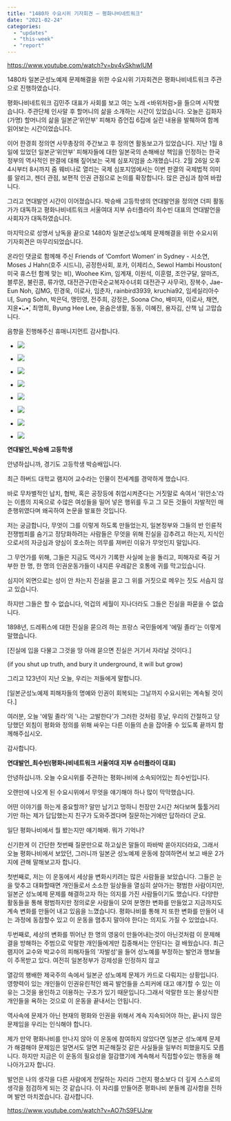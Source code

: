 ```yaml
---
title: "1480차 수요시위 기자회견 – 평화나비네트워크"
date: "2021-02-24"
categories: 
  - "updates"
  - "this-week"
  - "report"
---
```


https://www.youtube.com/watch?v=bv4vSkhwIUM

1480차 일본군성노예제 문제해결을 위한 수요시위 기자회견은 평화나비네트워크 주관으로 진행하였습니다.

평화나비네트워크 김민주 대표가 사회를 보고 여는 노래 <바위처럼>을 들으며 시작했습니다. 주관단체 인사말 후 할머니의 삶을 소개하는 시간이 있었습니다. 오늘은 김화자(가명) 할머니의 삶을 일본군‘위안부’ 피해자 증언집 6집에 실린 내용을 발췌하여 함께 읽어보는 시간이었습니다.

이어 한경희 정의연 사무총장의 주간보고 후 정의연 활동보고가 있었습니다. 지난 1월 8일에 있었던 일본군‘위안부’ 피해자들에 대한 일본국의 손해배상 책임을 인정하는 한국정부의 역사적인 판결에 대해 짚어보는 국제 심포지엄을 소개했습니다. 2월 26일 오후 4시부터 8시까지 줌 웨비나로 열리는 국제 심포지엄에서는 이번 판결의 국제법적 의미를 알리고, 젠더 관점, 보편적 인권 관점으로 논의를 확장합니다. 많은 관심과 참여 바랍니다.

그리고 연대발언 시간이 이어졌습니다. 박승배 고등학생의 연대발언을 정의연 더피 활동가가 대독하고 평화나비네트워크 서울여대 지부 슈터플라이 최수빈 대표의 연대발언을 사회자가 대독하였습니다.

마지막으로 성명서 낭독을 끝으로 1480차 일본군성노예제 문제해결을 위한 수요시위 기자회견은 마무리되었습니다.

온라인 댓글로 함께해 주신 Friends of ‘Comfort Women’ in Sydney - 시소연, Moses J Hahn(​호주 시드니), 공정한사회, 포카, 이제리스, Sewol Hambi Houston(​미국 휴스턴 함께 맞는 비), Woohee Kim, 임계재, 이원석, 이훈렬, 조안구달, 알마즈, 블루몬, 불린콩, 류가영, 대전관구(한국순교복자수녀회 대전관구 사무국), 장복수, Jae-Eun Noh, 김MG, 민경욱, 이로사, 임춘자, rainbird3939, kruchia92, 임세실리아수녀, Sung Sohn, 박은덕, 맹민영, 전주희, 강정은, Soona Cho, 배미자, 이로사, 채연, 지윤•̀ᴗ•̀, 최명희, Byung Hee Lee, 윤숨은생활, 동동, 이혜진, 용자김, 산책 님 고맙습니다.

음향을 진행해주신 휴매니지먼트 감사합니다.

- ![](https://r2.womenandwar.net/2021/02/크기변환IMGP1508.jpg)
    
- ![](https://r2.womenandwar.net/2021/02/크기변환IMGP1522.jpg)
    
- ![](https://r2.womenandwar.net/2021/02/크기변환IMGP1533.jpg)
    
- ![](https://r2.womenandwar.net/2021/02/크기변환IMGP1540.jpg)
    
- ![](https://r2.womenandwar.net/2021/02/크기변환IMGP1552.jpg)
    
- ![](https://r2.womenandwar.net/2021/02/크기변환IMGP1571.jpg)
    
- ![](https://r2.womenandwar.net/2021/02/크기변환IMGP1579.jpg)
    
- ![](https://r2.womenandwar.net/2021/02/크기변환IMGP1586.jpg)
    

**연대발언\_박승배 고등학생**

안녕하십니까, 경기도 고등학생 박승배입니다.

최근 하버드 대학교 램지어 교수라는 인물이 전세계를 경악하게 했습니다.

바로 무차별적인 납치, 협박, 혹은 공장등에 취업시켜준다는 거짓말로 속여서 '위안소'라는 이름의 지옥으로 수많은 여성들을 밀어 넣은 행위를 두고 그 모든 것들이 자발적인 매춘행위였다며 왜곡하여 논문을 발표한 것입니다.

저는 궁금합니다, 무엇이 그를 이렇게 하도록 만들었는지, 일본정부와 그들의 반 인륜적 전쟁범죄를 숨기고 정당화하려는 사람들은 무엇을 위해 진실을 감추려고 하는지, 지식인으로서의 자긍심과 양심이 호소하는 의무를 져버린 이유가 무엇인지 말입니다.

그 무언가를 위해, 그들은 지금도 역사가 기록한 사실에 눈을 돌리고, 피해자로 죽길 거부한 한 명, 한 명의 인권운동가들이 내지른 우레같은 호통에 귀를 막고있습니다.

심지어 외면으로는 성이 안 차는지 진실을 묻고 그 위를 거짓으로 메우는 짓도 서슴지 않고 있습니다.

하지만 그들은 할 수 없습니다, 억겁의 세월이 지나더라도 그들은 진실을 파묻을 수 없습니다.

1898년, 드레퓌스에 대한 진실을 묻으려 하는 프랑스 국민들에게 '에밀 졸라'는 이렇게 말했습니다.

\[진실에 입을 다물고 그것을 땅 아래 묻으면 진실은 거기서 자라날 것이다.\]

(if you shut up truth, and bury it underground, it will but grow)

그리고 123년이 지난 오늘, 우리는 저들에게 말합니다.

\[일본군성노예제 피해자들의 명예와 인권이 회복되는 그날까지 수요시위는 계속될 것이다.\]

여러분, 오늘 '에밀 졸라'의 '나는 고발한다'가 그러한 것처럼 훗날, 우리의 간절하고 당당했던 외침이 평화와 정의를 위해 싸우는 다른 이들의 손을 잡아줄 수 있도록 끝까지 함께해주십시오.

감사합니다.

**연대발언\_최수빈(평화나비네트워크 서울여대 지부 슈터플라이 대표)**

안녕하십니까. 오늘 수요시위를 주관하는 평화나비에 소속되어있는 최수빈입니다.

오랜만에 나오게 된 수요시위에서 무엇을 얘기해야 하나 많이 막막했습니다.

어떤 이야기를 하는게 중요할까? 말만 남기고 멍하니 천장만 2시간 쳐다보며 툴툴거리기만 하는 제가 답답했는지 친구가 도와주겠다며 질문하는거에만 답하라더 군요.

일단 평화나비에서 뭘 봤는지만 얘기해봐. 뭐가 기억나?

신기한게 이 간단한 첫번째 질문만으로 하고싶은 말들이 파바박 쏟아지더라요, 그래서 오늘 평화나비에서 보았던, 그러니까 일본군 성노예제 운동에 참여하면서 보고 배운 2가지에 관해 말해보고자 합니다.

첫번째로, 저는 이 운동에서 세상을 변화시키려는 많은 사람들을 보았습니다. 그들은 눈을 맞추고 대화할때면 개인들로서 소소한 일상들을 열심히 살아가는 평범한 사람이지만, 일본군 성노예제 문제를 해결하고자 하는 의지를 가진 사람들이기도 했습니다. 다양한 활동들을 통해 평범하지만 정의로운 사람들이 모여 분명한 변화를 만들었고 지금까지도 계속 변화를 만들어 내고 있음을 느꼈습니다. 평화나비를 통해 저 또한 변화를 만들어 내는 과정에 동참할수 있고 이 운동을 멈추지 말아야 한다는 의지도 가질 수 있었습니다.

두번째로, 세상의 변화를 뛰어난 한 명의 영웅이 만들어내는것이 아닌것처럼 이 문제해결을 방해하는 주범으로 악랄한 개인들에게만 집중해서는 안된다는 걸 배웠습니다. 최근 램지어 교수와 박교수의 피해자들의 '자발성'을 들어 성노예를 부정하는 발언과 행보들이 주목받고 있다. 여전히 일본정부가 강제성을 인정하지 않고

열강의 팽배한 제국주의 속에서 일본군 성노예제 문제가 카드로 다뤄지는 상황입니다. 영향력이 있는 개인들이 인권유린적인 왜곡 발언들을 스피커에 대고 얘기할 수 있는 이유는 그것을 용인하고 이용하는 구조가 있기 때문입니다.그래서 악랄한 또는 몰상식한 개인들을 욕하는 것으로 이 운동을 끝내서는 안됩니다.

역사속에 문제가 아닌 현재의 평화와 인권을 위해서 계속 지속되어야 하는, 끝나지 않은 문제임을 우리는 인식해야 합니다.

제가 만약 평화나비를 만나지 않아 이 운동에 참여하지 않았다면 일본군 성노예제 문제가 해결해야 문제임은 알면서도 알면 피곤해질것 같은 사실들을 일부러 피했을지도 모릅니다. 하지만 지금은 이 운동의 필요성을 절감했기에 계속해서 직접할수있는 행동을 해 나아가고자 합니다.

발언은 나의 생각을 다른 사람에게 전달하는 자리라 그런지 평소보다 더 깊게 스스로의 생각을 점검하게 되는 것 같습니다. 이 자리를 만들어준 평화나비 분들께 감사함을 전하며 발언 마치겠습니다. 감사합니다.

https://www.youtube.com/watch?v=AO7hS9FUJrw
